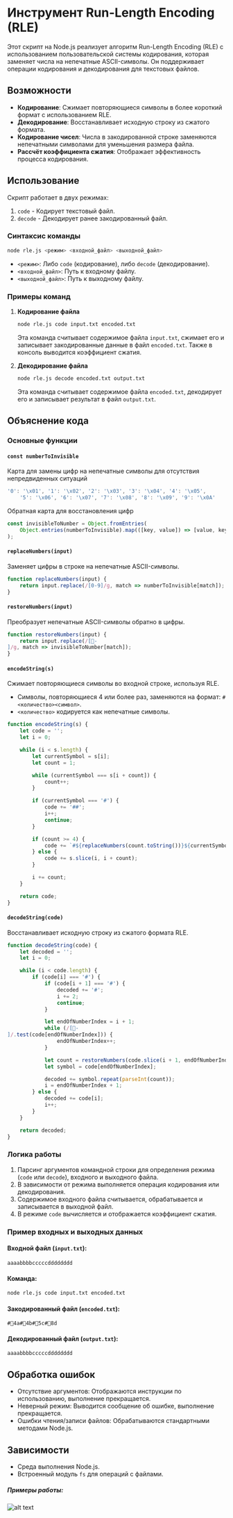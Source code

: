 # Инструмент Run-Length Encoding (RLE)

Этот скрипт на Node.js реализует алгоритм Run-Length Encoding (RLE) с использованием пользовательской системы кодирования, которая заменяет числа на непечатные ASCII-символы. Он поддерживает операции кодирования и декодирования для текстовых файлов.

## Возможности
- **Кодирование**: Сжимает повторяющиеся символы в более короткий формат с использованием RLE.
- **Декодирование**: Восстанавливает исходную строку из сжатого формата.
- **Кодирование чисел**: Числа в закодированной строке заменяются непечатными символами для уменьшения размера файла.
- **Рассчёт коэффициента сжатия**: Отображает эффективность процесса кодирования.

## Использование
Скрипт работает в двух режимах:
1. `code` - Кодирует текстовый файл.
2. `decode` - Декодирует ранее закодированный файл.

### Синтаксис команды
```bash
node rle.js <режим> <входной_файл> <выходной_файл>
```
- `<режим>`: Либо `code` (кодирование), либо `decode` (декодирование).
- `<входной_файл>`: Путь к входному файлу.
- `<выходной_файл>`: Путь к выходному файлу.

### Примеры команд
1. **Кодирование файла**
   ```bash
   node rle.js code input.txt encoded.txt
   ```
   Эта команда считывает содержимое файла `input.txt`, сжимает его и записывает закодированные данные в файл `encoded.txt`. Также в консоль выводится коэффициент сжатия.

2. **Декодирование файла**
   ```bash
   node rle.js decode encoded.txt output.txt
   ```
   Эта команда считывает содержимое файла `encoded.txt`, декодирует его и записывает результат в файл `output.txt`.

## Объяснение кода

### Основные функции


#### `const numberToInvisible`
Карта для замены цифр на непечатные символы для отсутствия непредвиденных ситуаций

```javascript
'0': '\x01', '1': '\x02', '2': '\x03', '3': '\x04', '4': '\x05',
    '5': '\x06', '6': '\x07', '7': '\x08', '8': '\x09', '9': '\x0A'
```


Обратная карта для восстановления цифр
```javascript
const invisibleToNumber = Object.fromEntries(
    Object.entries(numberToInvisible).map(([key, value]) => [value, key])
);
```


#### `replaceNumbers(input)`
Заменяет цифры в строке на непечатные ASCII-символы.
```javascript
function replaceNumbers(input) {
    return input.replace(/[0-9]/g, match => numberToInvisible[match]);
}
```

#### `restoreNumbers(input)`
Преобразует непечатные ASCII-символы обратно в цифры.
```javascript
function restoreNumbers(input) {
    return input.replace(/[-
]/g, match => invisibleToNumber[match]);
}
```

#### `encodeString(s)`
Сжимает повторяющиеся символы во входной строке, используя RLE.
- Символы, повторяющиеся 4 или более раз, заменяются на формат: `#<количество><символ>`.
- `<количество>` кодируется как непечатные символы.
```javascript
function encodeString(s) {
    let code = '';
    let i = 0;

    while (i < s.length) {
        let currentSymbol = s[i];
        let count = 1;

        while (currentSymbol === s[i + count]) {
            count++;
        }

        if (currentSymbol === '#') {
            code += '##';
            i++;
            continue;
        }

        if (count >= 4) {
            code += `#${replaceNumbers(count.toString())}${currentSymbol}`;
        } else {
            code += s.slice(i, i + count);
        }

        i += count;
    }

    return code;
}
```

#### `decodeString(code)`
Восстанавливает исходную строку из сжатого формата RLE.
```javascript
function decodeString(code) {
    let decoded = '';
    let i = 0;

    while (i < code.length) {
        if (code[i] === '#') {
            if (code[i + 1] === '#') {
                decoded += '#';
                i += 2;
                continue;
            }

            let endOfNumberIndex = i + 1;
            while (/[-
]/.test(code[endOfNumberIndex])) {
                endOfNumberIndex++;
            }

            let count = restoreNumbers(code.slice(i + 1, endOfNumberIndex));
            let symbol = code[endOfNumberIndex];

            decoded += symbol.repeat(parseInt(count));
            i = endOfNumberIndex + 1;
        } else {
            decoded += code[i];
            i++;
        }
    }

    return decoded;
}
```

### Логика работы
1. Парсинг аргументов командной строки для определения режима (`code` или `decode`), входного и выходного файла.
2. В зависимости от режима выполняется операция кодирования или декодирования.
3. Содержимое входного файла считывается, обрабатывается и записывается в выходной файл.
4. В режиме `code` вычисляется и отображается коэффициент сжатия.

### Пример входных и выходных данных
#### Входной файл (`input.txt`):
```
aaaabbbbcccccdddddddd
```

#### Команда:
```bash
node rle.js code input.txt encoded.txt
```

#### Закодированный файл (`encoded.txt`):
```
#4a#4b#5c#8d
```

#### Декодированный файл (`output.txt`):
```
aaaabbbbcccccdddddddd
```

## Обработка ошибок
- Отсутствие аргументов: Отображаются инструкции по использованию, выполнение прекращается.
- Неверный режим: Выводится сообщение об ошибке, выполнение прекращается.
- Ошибки чтения/записи файлов: Обрабатываются стандартными методами Node.js.

## Зависимости
- Среда выполнения Node.js.
- Встроенный модуль `fs` для операций с файлами.



##### Примеры работы:

![alt text](image.png)
